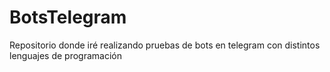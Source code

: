 # BotsTelegram

Repositorio donde iré realizando pruebas de bots en telegram con distintos lenguajes de programación

